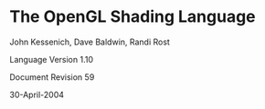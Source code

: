 # The OpenGL Shading Language

John Kessenich, Dave Baldwin, Randi Rost

Language Version 1.10

Document Revision 59

30-April-2004
